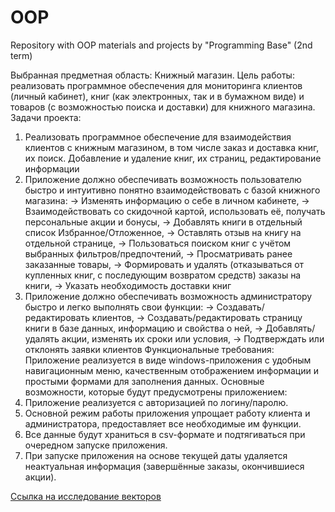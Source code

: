 # OOP
Repository with OOP materials and projects by "Programming Base" (2nd term)

Выбранная предметная область: Книжный магазин.
Цель работы: реализовать программное обеспечения для мониторинга клиентов (личный кабинет), книг (как электронных, так и в бумажном виде) и товаров (с возможностью поиска и доставки) для книжного магазина.
Задачи проекта:
1.	Реализовать программное обеспечение для взаимодействия клиентов с книжным магазином, в том числе заказ и доставка книг, их поиск. Добавление и удаление книг, их страниц, редактирование информации
2.	Приложение должно обеспечивать возможность пользователю быстро и интуитивно понятно взаимодействовать с базой книжного магазина:
->	Изменять информацию о себе в личном кабинете,
->	Взаимодействовать со скидочной картой, использовать её, получать персональные акции и бонусы,
->	Добавлять книги в отдельный список Избранное/Отложенное,
->	Оставлять отзыв на книгу на отдельной странице,
->	Пользоваться поиском книг с учётом выбранных фильтров/предпочтений,
->	Просматривать ранее заказанные товары,
->	Формировать и удалять (отказываться от купленных книг, с последующим возвратом средств) заказы на книги,
->	Указать необходимость доставки книг
3.	Приложение должно обеспечивать возможность администратору быстро и легко выполнять свои функции:
->	Создавать/редактировать клиентов,
->	Создавать/редактировать страницу книги в базе данных, информацию и свойства о ней,
->	Добавлять/удалять акции, изменять их сроки или условия,
->	Подтверждать или отклонять заявки клиентов
Функциональные требования:
Приложение реализуется в виде windows-приложения с удобным навигационным меню, качественным отображением информации и простыми формами для заполнения данных.
Основные возможности, которые будут предусмотрены приложением:
1.	Приложение реализуется с авторизацией по логину/паролю.
2.	Основной режим работы приложения упрощает работу клиента и администратора, предоставляет все необходимые им функции.
3.	Все данные будут храниться в csv-формате и подтягиваться при очередном запуске приложения. 
4.	При запуске приложения на основе текущей даты удаляется неактуальная информация (завершённые заказы, окончившиеся акции).

[Ссылка на исследование векторов](https://github.com/Mindally/OOP/blob/first-main-branch/source/vector%20research.pdf)

